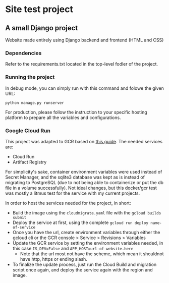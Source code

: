 # Site test project
## A small Django project
Website made entirely using Django backend and frontend (HTML and CSS)

### Dependencies
Refer to the requirements.txt located in the top-level fodler of the project.

### Running the project
In debug mode, you can simply run with this command and folowe the given URL:
```
python manage.py runserver
```

For production, please follow the instruction to your specific hosting platform to prepare all the variables and configurations.

### Google Cloud Run
This project was adapted to GCR based on [this guide](https://cloud.google.com/python/django/run). The needed services are:
- Cloud Run
- Artifact Registry

For simplicity's sake, container environment variables were used instead of Secret Manager, and the sqlite3 database was kept as is instead of migrating to PostgreSQL (due to not being able to containerize or put the db file in a volume successfully). Not ideal changes, but this docker/gcr test was mostly a litmus test for the service with my current projects.

In order to host the services needed for the project, in short:
- Build the image using the `cloudmigrate.yaml` file with the `gcloud builds submit`
- Deploy the service at first, using the complete `gcloud run deploy name-of-service`
- Once you have the url, create environment variables through either the gcloud cli or the GCR console > Service > Revisions > Variables
- Update the GCR service by setting the environment variables needed, in this case `IS_DEV=False` and `APP_HOST=url-of-website.here`
    - Note that the url most not have the scheme, which mean it shouldnot have http, https or ending slash.
- To finalize the update process, just run the Cloud Build and migration script once again, and deploy the service again with the region and image.